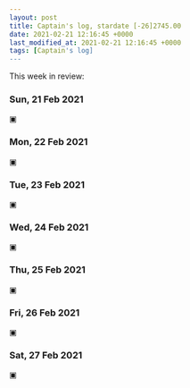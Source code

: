 ```yaml
---
layout: post
title: Captain's log, stardate [-26]2745.00
date: 2021-02-21 12:16:45 +0000
last_modified_at: 2021-02-21 12:16:45 +0000
tags: [Captain's log]
---
```


This week in review:

<!-- more -->

### Sun, 21 Feb 2021

▣

### Mon, 22 Feb 2021

▣

### Tue, 23 Feb 2021

▣

### Wed, 24 Feb 2021

▣

### Thu, 25 Feb 2021

▣

### Fri, 26 Feb 2021

▣

### Sat, 27 Feb 2021

▣
